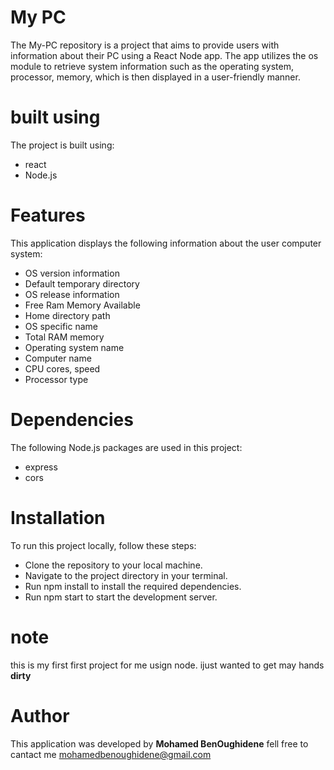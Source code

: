 # My PC
The My-PC repository is a project that aims to provide users with information about their PC using a React Node app. The app utilizes the os module to retrieve system information such as the operating system, processor, memory, which is then displayed in a user-friendly manner.

# built using
The project is built using:
- react
- Node.js

# Features
This application displays the following information about the user computer system:
- OS version information
- Default temporary directory
- OS release information
- Free Ram Memory Available
- Home directory path
- OS specific name
- Total RAM memory 
- Operating system name
- Computer name
- CPU cores, speed
- Processor type

# Dependencies
The following Node.js packages are used in this project:
- express
- cors

# Installation
To run this project locally, follow these steps:

- Clone the repository to your local machine.
- Navigate to the project directory in your terminal.
- Run npm install to install the required dependencies.
- Run npm start to start the development server.
# note

this is my first first project for me usign node. ijust wanted to get may hands **dirty**

# Author
This application was developed by **Mohamed BenOughidene** fell free to cantact me <mohamedbenoughidene@gmail.com>
